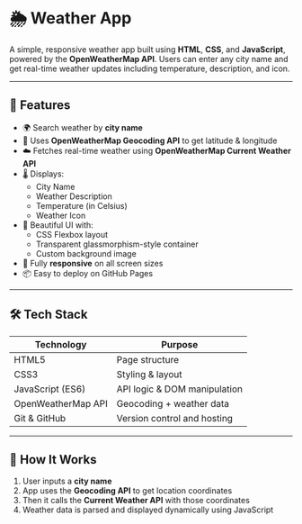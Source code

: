 # 🌦 Weather App

A simple, responsive weather app built using **HTML**, **CSS**, and **JavaScript**, powered by the **OpenWeatherMap API**. Users can enter any city name and get real-time weather updates including temperature, description, and icon.

---

## 🚀 Features

- 🌍 Search weather by **city name**
- 📍 Uses **OpenWeatherMap Geocoding API** to get latitude & longitude
- ☁️ Fetches real-time weather using **OpenWeatherMap Current Weather API**
- 🌡 Displays:
  - City Name
  - Weather Description
  - Temperature (in Celsius)
  - Weather Icon
- 🎨 Beautiful UI with:
  - CSS Flexbox layout
  - Transparent glassmorphism-style container
  - Custom background image
- 📱 Fully **responsive** on all screen sizes
- 📦 Easy to deploy on GitHub Pages

---

## 🛠 Tech Stack

| Technology        | Purpose                         |
|-------------------|----------------------------------|
| HTML5             | Page structure                   |
| CSS3              | Styling & layout                 |
| JavaScript (ES6)  | API logic & DOM manipulation     |
| OpenWeatherMap API| Geocoding + weather data         |
| Git & GitHub      | Version control and hosting      |

---

## 🔧 How It Works

1. User inputs a **city name**
2. App uses the **Geocoding API** to get location coordinates
3. Then it calls the **Current Weather API** with those coordinates
4. Weather data is parsed and displayed dynamically using JavaScript


